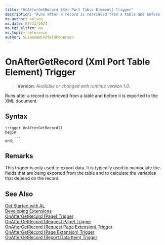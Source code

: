 ```yaml
---
title: "OnAfterGetRecord (Xml Port Table Element) Trigger"
description: "Runs after a record is retrieved from a table and before it is exported to the XML document."
ms.author: solsen
ms.date: 03/11/2024
ms.tgt_pltfrm: na
ms.topic: reference
author: SusanneWindfeldPedersen
---
```

[//]: # (START>DO_NOT_EDIT)
[//]: # (IMPORTANT:Do not edit any of the content between here and the END>DO_NOT_EDIT.)
[//]: # (Any modifications should be made in the .xml files in the ModernDev repo.)

# OnAfterGetRecord (Xml Port Table Element) Trigger
> **Version**: _Available or changed with runtime version 1.0._

Runs after a record is retrieved from a table and before it is exported to the XML document.


## Syntax
```AL
trigger OnAfterGetRecord()
begin
    ...
end;
```



[//]: # (IMPORTANT: END>DO_NOT_EDIT)

## Remarks  
 This trigger is only used to export data. It is typically used to manipulate the fields that are being exported from the table and to calculate the variables that depend on the record.  

## See Also  
[Get Started with AL](../../devenv-get-started.md)  
[Developing Extensions](../../devenv-dev-overview.md)  
[OnAfterGetRecord (Page) Trigger](../page/devenv-onaftergetrecord-page-trigger.md)  
[OnAfterGetRecord (Request Page) Trigger](../requestpage/devenv-onaftergetrecord-requestpage-trigger.md)  
[OnAfterGetRecord (Request Page Extension) Trigger](../requestpageextension/devenv-onaftergetrecord-requestpageextension-trigger.md)  
[OnAfterGetRecord (Page Extension) Trigger](../pageextension/devenv-onaftergetrecord-pageextension-trigger.md)  
[OnAfterGetRecord (Report Data Item) Trigger](../reportdataitem/devenv-onaftergetrecord-reportdataitem-trigger.md)
